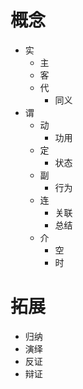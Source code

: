 # 概念
  * 实
    * 主
    * 客
    * 代
      * 同义
  * 谓
    * 动
      * 功用
    * 定
      * 状态
    * 副
      * 行为
    * 连
      * 关联
      * 总结
    * 介
      * 空
      * 时

# 拓展
  * 归纳
  * 演绎
  * 反证
  * 辩证
